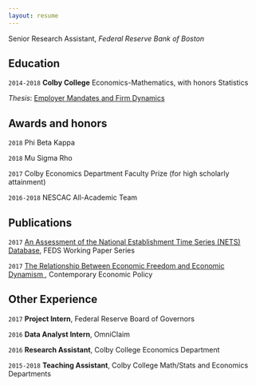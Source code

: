 ```yaml
---
layout: resume
---
```

Senior Research Assistant, *Federal Reserve Bank of Boston*

## Education

`2014-2018`
__Colby College__
Economics-Mathematics, with honors
Statistics

*Thesis*: [Employer Mandates and Firm Dynamics](http://www.colby.edu/econ/wp-content/uploads/sites/73/2018/08/kb_thesis-4.pdf)

## Awards and honors

`2018`
Phi Beta Kappa

`2018`
Mu Sigma Rho

`2017`
Colby Economics Department Faculty Prize (for high scholarly attainment)

`2016-2018`
NESCAC All-Academic Team

## Publications

<!-- A list is also available [online](https://scholar.google.co.uk/citations?user=LTOTl0YAAAAJ) -->

`2017`
[An Assessment of the National Establishment Time Series (NETS) Database](https://www.federalreserve.gov/econres/feds/an-assessment-of-the-national-establishment-time-series-nets-database.htm), FEDS Working Paper Series

`2017`
[The Relationship Between Economic Freedom and Economic Dynamism ](https://onlinelibrary.wiley.com/doi/abs/10.1111/coep.12194), Contemporary Economic Policy

## Other Experience

`2017`
__Project Intern__, Federal Reserve Board of Governors

`2016`
__Data Analyst Intern__, OmniClaim 

`2016`
__Research Assistant__, Colby College Economics Department

`2015-2018`
__Teaching Assistant__, Colby College Math/Stats and Economics Departments




<!-- ### Footer 

Last updated: May 2013 -->


